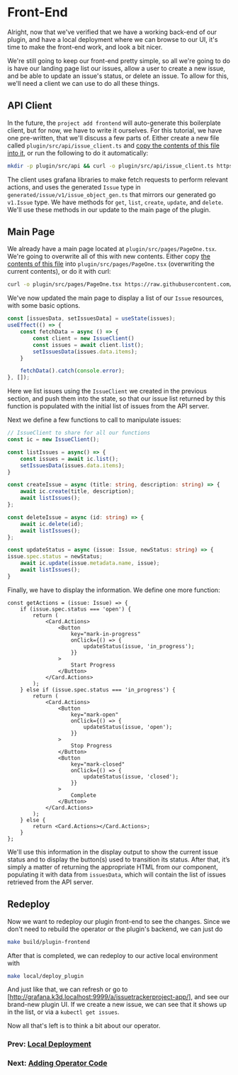 # Front-End

Alright, now that we've verified that we have a working back-end of our plugin, and have a local deployment where we can browse to our UI, it's time to make the front-end work, and look a bit nicer.

We're still going to keep our front-end pretty simple, so all we're going to do is have our landing page list our issues, allow a user to create a new issue, and be able to update an issue's status, or delete an issue. To allow for this, we'll need a client we can use to do all these things. 

## API Client

In the future, the `project add frontend` will auto-generate this boilerplate client, but for now, we have to write it ourselves. 
For this tutorial, we have one pre-written, that we'll discuss a few parts of. Either create a new file called `plugin/src/api/issue_client.ts` and [copy the contents of this file into it](frontend-files/issue-client.ts), or run the following to do it automatically:
```bash
mkdir -p plugin/src/api && curl -o plugin/src/api/issue_client.ts https://raw.githubusercontent.com/grafana/grafana-app-sdk/main/docs/tutorials/issue-tracker/frontend-files/issue-client.ts
```

The client uses grafana libraries to make fetch requests to perform relevant actions, and uses the generated `Issue` type in `generated/issue/v1/issue_object_gen.ts` that mirrors our generated go `v1.Issue` type. We have methods for `get`, `list`, `create`, `update`, and `delete`. We'll use these methods in our update to the main page of the plugin.

## Main Page

We already have a main page located at `plugin/src/pages/PageOne.tsx`. We're going to overwrite all of this with new contents.
Either copy [the contents of this file](frontend-files/main.tsx) into `plugin/src/pages/PageOne.tsx` (overwriting the current contents), or do it with curl:
```bash
curl -o plugin/src/pages/PageOne.tsx https://raw.githubusercontent.com/grafana/grafana-app-sdk/main/docs/tutorials/issue-tracker/frontend-files/main.tsx
```

We've now updated the main page to display a list of our `Issue` resources, with some basic options.

```TypeScript
const [issuesData, setIssuesData] = useState(issues);
useEffect(() => {
    const fetchData = async () => {
        const client = new IssueClient()
        const issues = await client.list();
        setIssuesData(issues.data.items);
    }

    fetchData().catch(console.error);
}, []);
```
Here we list issues using the `IssueClient` we created in the previous section, and push them into the state, so that our issue list returned by this function is populated with the initial list of issues from the API server.

Next we define a few functions to call to manipulate issues:
```TypeScript
// IssueClient to share for all our functions
const ic = new IssueClient();

const listIssues = async() => {
    const issues = await ic.list();
    setIssuesData(issues.data.items);
}

const createIssue = async (title: string, description: string) => {
    await ic.create(title, description);
    await listIssues();
};

const deleteIssue = async (id: string) => {
    await ic.delete(id);
    await listIssues();
};

const updateStatus = async (issue: Issue, newStatus: string) => {
issue.spec.status = newStatus;
    await ic.update(issue.metadata.name, issue);
    await listIssues();
}
```

Finally, we have to display the information. We define one more function:
```tsx
const getActions = (issue: Issue) => {
    if (issue.spec.status === 'open') {
        return (
            <Card.Actions>
                <Button
                    key="mark-in-progress"
                    onClick={() => {
                        updateStatus(issue, 'in_progress');
                    }}
                >
                    Start Progress
                </Button>
            </Card.Actions>
        );
    } else if (issue.spec.status === 'in_progress') {
        return (
            <Card.Actions>
                <Button
                    key="mark-open"
                    onClick={() => {
                        updateStatus(issue, 'open');
                    }}
                >
                    Stop Progress
                </Button>
                <Button
                    key="mark-closed"
                    onClick={() => {
                        updateStatus(issue, 'closed');
                    }}
                >
                    Complete
                </Button>
            </Card.Actions>
        );
    } else {
        return <Card.Actions></Card.Actions>;
    }
};

```
We'll use this information in the display output to show the current issue status and to display the button(s) used to transition its status. After that, it’s simply a matter of returning the appropriate HTML from our component, populating it with data from `issuesData`, which will contain the list of issues retrieved from the API server.

## Redeploy

Now we want to redeploy our plugin front-end to see the changes. Since we don't need to rebuild the operator or the plugin's backend, we can just do
```bash
make build/plugin-frontend
```
After that is completed, we can redeploy to our active local environment with
```bash
make local/deploy_plugin
```
And just like that, we can refresh or go to [http://grafana.k3d.localhost:9999/a/issuetrackerproject-app/], and see our brand-new plugin UI. 
If we create a new issue, we can see that it shows up in the list, or via a `kubectl get issues`.

Now all that's left is to think a bit about our operator.

### Prev: [Local Deployment](05-local-deployment.md)
### Next: [Adding Operator Code](07-operator-watcher.md)
